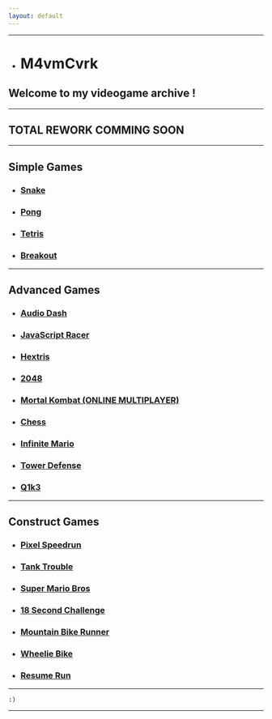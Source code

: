 ```yaml
---
layout: default
---
```


* * *

*   # M4vmCvrk
## Welcome to my videogame archive !

* * *

## TOTAL REWORK COMMING SOON

* * *

## Simple Games

*   ### [Snake](./simple/snake.html)

*   ### [Pong](./simple/pong.html)

*   ### [Tetris](./simple/tetris.html)

*   ### [Breakout](./simple/breakout.html)

* * *

## Advanced Games

*   ### [Audio Dash](./advanced/audiodash/index.html)

*   ### [JavaScript Racer](./advanced/javascript-racer/game.html)

*   ### [Hextris](./advanced/hextris/index.html)

*   ### [2048](./advanced/2048/index.html)

*   ### [Mortal Kombat (ONLINE MULTIPLAYER)](./advanced/mortalkombat/game/index.html)

*   ### [Chess](./advanced/chess/index.html)

*   ### [Infinite Mario](./advanced/infinite-mario/main.html)

*   ### [Tower Defense](./advanced/towerdefense/index.html)

*   ### [Q1k3](https://phoboslab.org/q1k3/)

* * *

## Construct Games

*   ### [Pixel Speedrun](./construct/pixelsr.html)

*   ### [Tank Trouble](./construct/tanktrouble.html)

*   ### [Super Mario Bros](./construct/smb.html)

*   ### [18 Second Challenge](./construct/18sc.html)

*   ### [Mountain Bike Runner](./construct/mbr.html)

*   ### [Wheelie Bike](./construct/wb.html)

*   ### [Resume Run](./construct/rr.html)

* * * 

```
:)
```

* * *